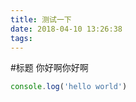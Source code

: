 ```yaml
---
title: 测试一下
date: 2018-04-10 13:26:38
tags:
---
```


#标题
你好啊你好啊

```javascript
console.log('hello world')
```
